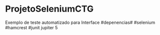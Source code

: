 # ProjetoSeleniumCTG
 Exemplo de teste automatizado para Interface
#depenencias#
#selenium
#hamcrest
#junit jupiter 5
